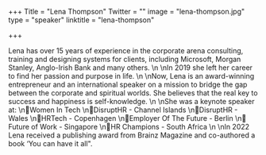 +++
Title = "Lena Thompson"
Twitter = ""
image = "lena-thompson.jpg"
type = "speaker"
linktitle = "lena-thompson"

+++

Lena has over 15 years of experience in the corporate arena consulting, training and designing systems for clients, including Microsoft, Morgan Stanley, Anglo-Irish Bank and many others.
\n
\nIn 2019 she left her career to find her passion and purpose in life. 
\n
\nNow, Lena is an award-winning entrepreneur and an international speaker on a mission to bridge the gap between the corporate and spiritual worlds. She believes that the real key to success and happiness is self-knowledge.
\n
\nShe was a keynote speaker at:
\n📍Women In Tech
\n📍DisruptHR - Channel Islands
\n📍DisruptHR - Wales
\n📍HRTech - Copenhagen
\n📍Employer Of The Future - Berlin
\n📍Future of Work - Singapore
\n📍HR Champions - South Africa
\n
\nIn 2022 Lena received a publishing award from Brainz Magazine and co-authored a book ‘You can have it all".

